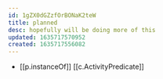 ```yaml
---
id: 1gZX0dGZzfOrBONaK2teW
title: planned
desc: hopefully will be doing more of this
updated: 1635717570952
created: 1635717556082
---
```


- [[p.instanceOf]] [[c.ActivityPredicate]]

